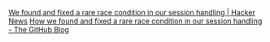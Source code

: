 
[We found and fixed a rare race condition in our session handling | Hacker News](https://news.ycombinator.com/item?id=26506920)
[How we found and fixed a rare race condition in our session handling - The GitHub Blog](https://github.blog/2021-03-18-how-we-found-and-fixed-a-rare-race-condition-in-our-session-handling/)
